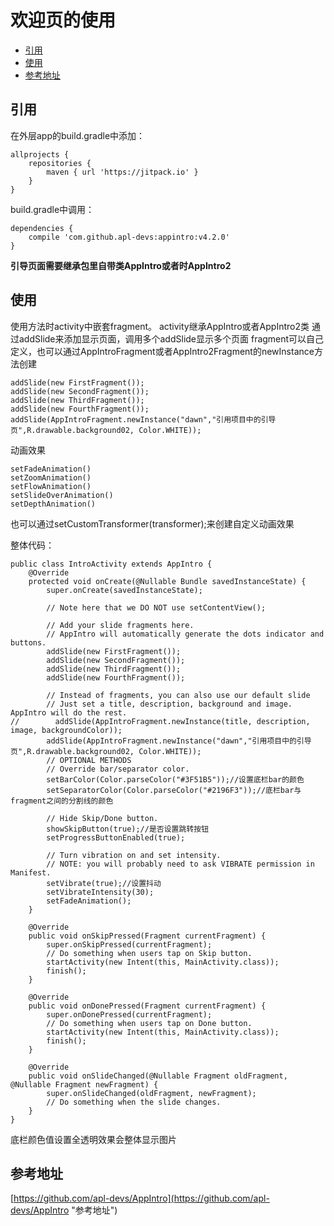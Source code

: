 # 欢迎页的使用

* [引用](#引用)
* [使用](#使用)
* [参考地址](#参考地址)


## 引用
在外层app的build.gradle中添加：
```
allprojects {
    repositories {
        maven { url 'https://jitpack.io' }
    }
}
```
build.gradle中调用：
```
dependencies {
    compile 'com.github.apl-devs:appintro:v4.2.0'
}
```
**引导页面需要继承包里自带类AppIntro或者时AppIntro2**


## 使用
使用方法时activity中嵌套fragment。
activity继承AppIntro或者AppIntro2类
通过addSlide来添加显示页面，调用多个addSlide显示多个页面
fragment可以自己定义，也可以通过AppIntroFragment或者AppIntro2Fragment的newInstance方法创建
```
addSlide(new FirstFragment());
addSlide(new SecondFragment());
addSlide(new ThirdFragment());
addSlide(new FourthFragment());
addSlide(AppIntroFragment.newInstance("dawn","引用项目中的引导页",R.drawable.background02, Color.WHITE));
```
动画效果
```
setFadeAnimation()
setZoomAnimation()
setFlowAnimation()
setSlideOverAnimation()
setDepthAnimation()
```
也可以通过setCustomTransformer(transformer);来创建自定义动画效果

整体代码：
```
public class IntroActivity extends AppIntro {
    @Override
    protected void onCreate(@Nullable Bundle savedInstanceState) {
        super.onCreate(savedInstanceState);

        // Note here that we DO NOT use setContentView();

        // Add your slide fragments here.
        // AppIntro will automatically generate the dots indicator and buttons.
        addSlide(new FirstFragment());
        addSlide(new SecondFragment());
        addSlide(new ThirdFragment());
        addSlide(new FourthFragment());

        // Instead of fragments, you can also use our default slide
        // Just set a title, description, background and image. AppIntro will do the rest.
//        addSlide(AppIntroFragment.newInstance(title, description, image, backgroundColor));
        addSlide(AppIntroFragment.newInstance("dawn","引用项目中的引导页",R.drawable.background02, Color.WHITE));
        // OPTIONAL METHODS
        // Override bar/separator color.
        setBarColor(Color.parseColor("#3F51B5"));//设置底栏bar的颜色
        setSeparatorColor(Color.parseColor("#2196F3"));//底栏bar与fragment之间的分割线的颜色

        // Hide Skip/Done button.
        showSkipButton(true);//是否设置跳转按钮
        setProgressButtonEnabled(true);

        // Turn vibration on and set intensity.
        // NOTE: you will probably need to ask VIBRATE permission in Manifest.
        setVibrate(true);//设置抖动
        setVibrateIntensity(30);
        setFadeAnimation();
    }

    @Override
    public void onSkipPressed(Fragment currentFragment) {
        super.onSkipPressed(currentFragment);
        // Do something when users tap on Skip button.
        startActivity(new Intent(this, MainActivity.class));
        finish();
    }

    @Override
    public void onDonePressed(Fragment currentFragment) {
        super.onDonePressed(currentFragment);
        // Do something when users tap on Done button.
        startActivity(new Intent(this, MainActivity.class));
        finish();
    }

    @Override
    public void onSlideChanged(@Nullable Fragment oldFragment, @Nullable Fragment newFragment) {
        super.onSlideChanged(oldFragment, newFragment);
        // Do something when the slide changes.
    }
}
```
底栏颜色值设置全透明效果会整体显示图片


## 参考地址
[https://github.com/apl-devs/AppIntro](https://github.com/apl-devs/AppIntro "参考地址")